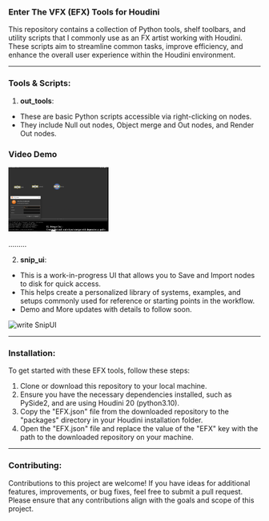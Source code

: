 ### Enter The VFX (EFX) Tools for Houdini

This repository contains a collection of Python tools, shelf toolbars, and utility scripts that I commonly use as an FX artist working with Houdini. These scripts aim to streamline common tasks, improve efficiency, and enhance the overall user experience within the Houdini environment.

---

### Tools & Scripts:

1. **out_tools**:
- These are basic Python scripts accessible via right-clicking on nodes.
- They include Null out nodes, Object merge and Out nodes, and Render Out nodes.

### Video Demo

[<img src="https://github.com/Th3Disasterpiece/EFX/blob/master/config/Icons/out_tools.png" width="200">](https://vimeo.com/653346110)

.........


2. **snip_ui**:
- This is a work-in-progress UI that allows you to Save and Import nodes to disk for quick access.
- This helps create a personalized library of systems, examples, and setups commonly used for reference or starting points in the workflow.
- Demo and More updates with details to follow soon.

![write SnipUI](https://github.com/github.png)

---

### Installation:

To get started with these EFX tools, follow these steps:
1. Clone or download this repository to your local machine.
2. Ensure you have the necessary dependencies installed, such as PySide2, and are using Houdini 20 (python3.10).
3. Copy the "EFX.json" file from the downloaded repository to the "packages" directory in your Houdini installation folder.
4. Open the "EFX.json" file and replace the value of the "EFX" key with the path to the downloaded repository on your machine.

---

### Contributing:

Contributions to this project are welcome! If you have ideas for additional features, improvements, or bug fixes, feel free to submit a pull request. Please ensure that any contributions align with the goals and scope of this project.
